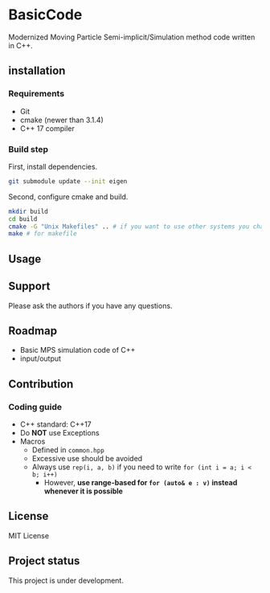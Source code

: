 # BasicCode

Modernized Moving Particle Semi-implicit/Simulation method code written in C++.

## installation
### Requirements
- Git
- cmake (newer than 3.1.4)
- C++ 17 compiler

### Build step
First, install dependencies.
```bash
git submodule update --init eigen
```
Second, configure cmake and build.
```bash
mkdir build
cd build
cmake -G "Unix Makefiles" .. # if you want to use other systems you chan change
make # for makefile
```

## Usage


## Support
Please ask the authors if you have any questions.

## Roadmap
- Basic MPS simulation code of C++
- input/output


## Contribution
### Coding guide
- C++ standard: C++17
- Do **NOT** use Exceptions
- Macros
	- Defined in `common.hpp`
    - Excessive use should be avoided
	- Always use `rep(i, a, b)` if you need to write `for (int i = a; i < b; i++)`
		- However, **use range-based for `for (auto& e : v)` instead whenever it is possible**

## License
MIT License

## Project status
This project is under development.